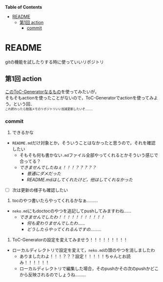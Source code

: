 <!-- START doctoc generated TOC please keep comment here to allow auto update -->
<!-- DON'T EDIT THIS SECTION, INSTEAD RE-RUN doctoc TO UPDATE -->
**Table of Contents**

- [README](#readme)
  - [第1回 action](#%E7%AC%AC1%E5%9B%9E-action)
    - [commit](#commit)

<!-- END doctoc generated TOC please keep comment here to allow auto update -->

# README

gitの機能を試したりする時に使っていいリポジトリ

## 第1回 action
[このToC-Generatorなるもの](https://github.com/technote-space/toc-generator/blob/main/README.ja.md)を使ってみたいが，  
そもそもactionを使ったことがないので，ToC-Generatorでactionを使ってみよう，という回．  
<small><small>
  これ終わったら勉強メモのリポジトリいい加減更新したいぞ………
</small></small>

### commit
1. できるかな
- `README.md`だけ対象とか，そういうことはなかったと思うので，それを確認したい
  - そもそも何も書かない`.md`ファイル全部やってくれるとかそういう感じで合ってる？
  - *できませんでしたねぇ！！！？？？？？*
    - *普通にダメだった*
    - *README.mdはしてくれたけど，他はしてくれなかった*
- [ ] 次は更新の様子も確認したい
1. tocのやつ書いたらやってくれるかなぁ………
- `neko.md`にもdoctocのやつを追記してpushしてみますわね……
  - *できませんでしたわ！！！！！！！！！！！*
    - *何も変わりませんでしたわ……*
    - *どうしたらやってくれるんですの………*
1. ToC-Generatorの設定を変えてみませう！！！！！！！！！
- ローカルディレクトリで設定を変えて，`neko.md`の頭のやつを消しましたわ
  - ありましたわよ！！！？？？設定！！！！！ちゃんとお読み！！！！！！
  - ローカルディレクトリで編集した場合，そのpushかその次のpushかどこから反映されるのでしょうね………
